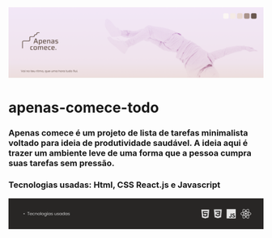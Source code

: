 ![Capa](./capa-projeto.png)

# apenas-comece-todo

### Apenas comece é um projeto de lista de tarefas minimalista voltado para ideia de produtividade saudável. A ideia aqui é trazer um ambiente leve de uma forma que a pessoa cumpra suas tarefas sem pressão.

### Tecnologias usadas: Html, CSS React.js e Javascript

![Roadpe](./Footer.png)

